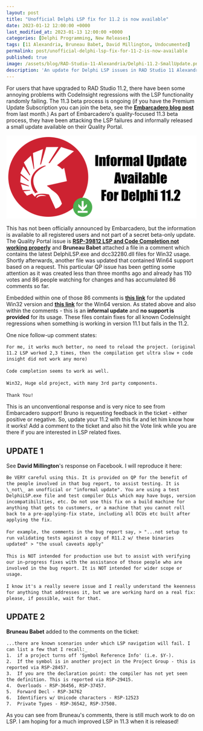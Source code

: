 ```yaml
---
layout: post
title: "Unofficial Delphi LSP fix for 11.2 is now available"
date: 2023-01-12 12:00:00 +0000
last_modified_at: 2023-01-13 12:00:00 +0000
categories: [Delphi Programming, New Releases]
tags: [11 Alexandria, Bruneau Babet, David Millington, Undocumented]
permalink: post/unofficial-delphi-lsp-fix-for-11-2-is-now-available
published: true
image: /assets/blog/RAD-Studio-11-Alexandria/Delphi-11.2-SmallUpdate.png
description: 'An update for Delphi LSP issues in RAD Studio 11 Alexandria has been informally released.  Links to the update are included in the blog post'
---
```

For users that have upgraded to RAD Studio 11.2, there have been some annoying problems with CodeInsight regressions with the LSP functionality randomly failing. The 11.3 beta process is ongoing (if you have the Premium Update Subscription you can join the beta, see the [**Embarcadero blog post**](https://blogs.embarcadero.com/premium-update-subscription-customers-invited-to-join-rad-studio-malawi-beta/) from last month.) As part of Embarcadero's quality-focused 11.3 beta process, they have been attacking the LSP failures and informally released a small update available on their Quality Portal.

![Informal update available for Delphi 11.2](/assets/blog/RAD-Studio-11-Alexandria/Informal-Update-Available-For-Delphi-11.2.png)

This has not been officially announced by Embarcadero, but the information is available to all registered users and not part of a secret beta-only update. The Quality Portal issue is [**RSP-39812 LSP and Code Completion not working properly**](https://quality.embarcadero.com/browse/RSP-39812) and **Bruneau Babet** attached a file in a comment which contains the latest DelphiLSP.exe and dcc32280.dll files for Win32 usage. Shortly afterwards, another file was updated that contained Win64 support based on a request. This particular QP issue has been getting some attention as it was created less than three months ago and already has 110 votes and 86 people watching for changes and has accumulated 86 comments so far.

Embedded within one of those 86 comments is [**this link**](https://etsfftp01.embarcadero.com/?u=kXCp&p=cMga&path=/DelphiLSP.zip) for the updated Win32 version and [**this link**](https://etsfftp01.embarcadero.com/?u=zBEX&p=BHyZ&path=/dcc64280.zip) for the Win64 version. As stated above and also within the comments - this is an **informal update** and **no support is provided** for its usage. These files contain fixes for all known CodeInsight regressions when something is working in version 11.1 but fails in the 11.2.

One nice follow-up comment states:

````
For me, it works much better, no need to reload the project. (original 11.2 LSP worked 2,3 times, then the compilation get ultra slow + code insight did not work any more)

Code completion seems to work as well.

Win32, Huge old project, with many 3rd party components.

Thank You!
````

This is an unconventional response and is very nice to see from Embarcadero support! Bruno is requesting feedback in the ticket - either positive or negative. So, update your 11.2 with this fix and let him know how it works! Add a comment to the ticket and also hit the Vote link while you are there if you are interested in LSP related fixes.

## UPDATE 1
See **David Millington**'s response on Facebook. I will reproduce it here:

````
Be VERY careful using this. It is provided on QP for the benefit of the people involved in that bug report, to assist testing. It is \_not\_ an unofficial or "informal update". You are using a test DelphiLSP.exe file and test compiler DLLs which may have bugs, version incompatibilities, etc. Do not use this fix on a build machine for anything that gets to customers, or a machine that you cannot roll back to a pre-applying-fix state, including all DCUs etc built after applying the fix.

For example, the comments in the bug report say, > "...not setup to run validating tests against a copy of R11.2 w/ these binaries updated" > "the usual caveats apply"

This is NOT intended for production use but to assist with verifying our in-progress fixes with the assistance of those people who are involved in the bug report. It is NOT intended for wider scope or usage.

I know it's a really severe issue and I really understand the keenness for anything that addresses it, but we are working hard on a real fix: please, if possible, wait for that.
````

## UPDATE 2

**Bruneau Babet** added to the comments on the ticket:

````
...there are known scenarios under which LSP navigation will fail. I can list a few that I recall:_
1.  if a project turns off 'Symbol Reference Info' (i.e. $Y-).   
2.  If the symbol is in another project in the Project Group - this is reported via RSP-28457.
3.  If you are the declaration point: the compiler has not yet seen the definition. This is reported via RSP-29415.
4.  Overloads - RSP-36456, RSP-37457.
5.  Forward Decl - RSP-34762
6.  Identifiers w/ Unicode characters - RSP-12523
7.  Private Types - RSP-36542, RSP-37508.
````

As you can see from Bruneau's comments, there is still much work to do on LSP. I am hoping for a much improved LSP in 11.3 when it is released!